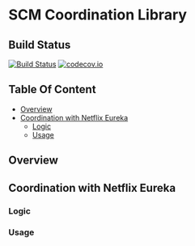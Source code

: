 # SCM Coordination Library

## Build Status
[![Build Status](https://travis-ci.org/ametiste-oss/ametiste-scm-coordination.svg?branch=master)](https://travis-ci.org/ametiste-oss/ametiste-scm-coordiation)
[![codecov.io](https://codecov.io/github/ametiste-oss/ametiste-scm-coordination/coverage.svg?branch=master&precision=2)](https://codecov.io/github/ametiste-oss/ametiste-scm-coordination?branch=master)

## Table Of Content
- [Overview](#overview)
- [Coordination with Netflix Eureka](#coordination-with-netflix-eureka)
  - [Logic](#logic)
  - [Usage](#usage)

## Overview

## Coordination with Netflix Eureka

### Logic

### Usage
